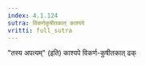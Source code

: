 ```yaml
---
index: 4.1.124
sutra: विकर्णकुषीतकात्‌ काश्यपे
vritti: full_sutra
---
```


"तस्य अपत्यम्" (इति) काश्यपे विकर्ण-कुषीतकात् ढक्